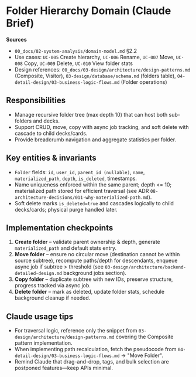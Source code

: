 # Folder Hierarchy Domain (Claude Brief)

**Sources**
- `00_docs/02-system-analysis/domain-model.md` §2.2
- Use cases: `UC-005` Create hierarchy, `UC-006` Rename, `UC-007` Move, `UC-008` Copy, `UC-009` Delete, `UC-010` View folder stats
- Design references: `00_docs/03-design/architecture/design-patterns.md` (Composite, Visitor), `03-design/database/schema.md` (folders table), `04-detail-design/03-business-logic-flows.md` (Folder operations)

## Responsibilities
- Manage recursive folder tree (max depth 10) that can host both sub-folders and decks.
- Support CRUD, move, copy with async job tracking, and soft delete with cascade to child decks/cards.
- Provide breadcrumb navigation and aggregate statistics per folder.

## Key entities & invariants
- `Folder` fields: `id`, `user_id`, `parent_id (nullable)`, `name`, `materialized_path`, `depth`, `is_deleted`, timestamps.
- Name uniqueness enforced within the same parent; depth <= 10; materialized path stored for efficient traversal (see ADR `08-architecture-decisions/011-why-materialized-path.md`).
- Soft delete marks `is_deleted=true` and cascades logically to child decks/cards; physical purge handled later.

## Implementation checkpoints
1. **Create folder** – validate parent ownership & depth, generate `materialized_path` and default stats entry.
2. **Move folder** – ensure no circular move (destination cannot be within source subtree), recompute paths/depth for descendants, enqueue async job if subtree > threshold (see `03-design/architecture/backend-detailed-design.md` background jobs section).
3. **Copy folder** – duplicate subtree with new IDs, preserve structure, progress tracked via async job.
4. **Delete folder** – mark as deleted, update folder stats, schedule background cleanup if needed.

## Claude usage tips
- For traversal logic, reference only the snippet from `03-design/architecture/design-patterns.md` covering the Composite pattern implementation.
- When implementing path recalculation, fetch the pseudocode from `04-detail-design/03-business-logic-flows.md` → "Move Folder".
- Remind Claude that drag-and-drop, tags, and bulk selection are postponed features—keep APIs minimal.
